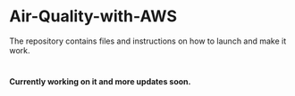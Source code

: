 # Air-Quality-with-AWS
The repository contains files and instructions on how to launch and make it work.
#

**Currently working on it and more updates soon.**
